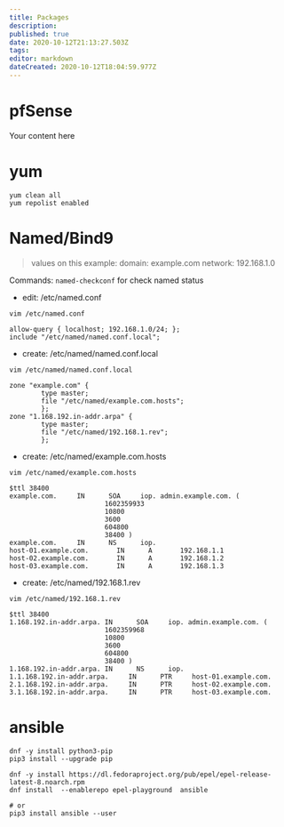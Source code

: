 ```yaml
---
title: Packages
description: 
published: true
date: 2020-10-12T21:13:27.503Z
tags: 
editor: markdown
dateCreated: 2020-10-12T18:04:59.977Z
---
```


# pfSense
Your content here


# yum

```
yum clean all
yum repolist enabled
```

# Named/Bind9

> values on this example:
> domain: example.com
> network: 192.168.1.0

Commands: `named-checkconf` for check named status

+ edit: /etc/named.conf
```
vim /etc/named.conf

allow-query { localhost; 192.168.1.0/24; };
include "/etc/named/named.conf.local";
```

+ create: /etc/named/named.conf.local
```
vim /etc/named/named.conf.local

zone "example.com" {
        type master;
        file "/etc/named/example.com.hosts";
        };
zone "1.168.192.in-addr.arpa" {
        type master;
        file "/etc/named/192.168.1.rev";
        };
```

+ create: /etc/named/example.com.hosts
```
vim /etc/named/example.com.hosts

$ttl 38400
example.com.     IN      SOA     iop. admin.example.com. (
                        1602359933
                        10800
                        3600
                        604800
                        38400 )
example.com.     IN      NS      iop.
host-01.example.com.       IN      A       192.168.1.1
host-02.example.com.       IN      A       192.168.1.2
host-03.example.com.       IN      A       192.168.1.3
```

+ create: /etc/named/192.168.1.rev
```
vim /etc/named/192.168.1.rev

$ttl 38400
1.168.192.in-addr.arpa. IN      SOA     iop. admin.example.com. (
                        1602359968
                        10800
                        3600
                        604800
                        38400 )
1.168.192.in-addr.arpa. IN      NS      iop.
1.1.168.192.in-addr.arpa.     IN      PTR     host-01.example.com.
2.1.168.192.in-addr.arpa.     IN      PTR     host-02.example.com.
3.1.168.192.in-addr.arpa.     IN      PTR     host-03.example.com.
```


# ansible


```
dnf -y install python3-pip
pip3 install --upgrade pip

dnf -y install https://dl.fedoraproject.org/pub/epel/epel-release-latest-8.noarch.rpm
dnf install  --enablerepo epel-playground  ansible

# or
pip3 install ansible --user
```




